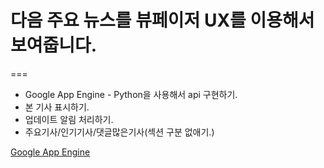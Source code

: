 # 다음 주요 뉴스를 뷰페이저 UX를 이용해서 보여줍니다.
===
- Google App Engine - Python을 사용해서 api 구현하기.
- 본 기사 표시하기.
- 업데이트 알림 처리하기.
- 주요기사/인기기사/댓글많은기사(섹션 구분 없애기.)

[Google App Engine](https://appengine.google.com/)
